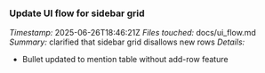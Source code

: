 ### Update UI flow for sidebar grid
*Timestamp:* 2025-06-26T18:46:21Z
*Files touched:* docs/ui_flow.md
*Summary:* clarified that sidebar grid disallows new rows
*Details:*
- Bullet updated to mention table without add-row feature
